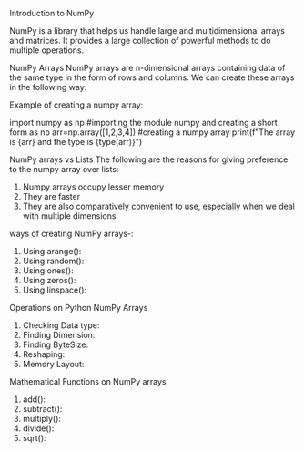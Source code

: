Introduction to NumPy

NumPy is a library that helps us handle large and multidimensional arrays and matrices. It provides a large collection of powerful methods to do multiple operations.

NumPy Arrays
NumPy arrays are n-dimensional arrays containing data of the same type in the form of rows and columns. We can create these arrays in the following way:

Example of creating a numpy array:

import numpy as np
#importing the module numpy and creating a short form as np
arr=np.array([1,2,3,4]) #creating a numpy array
print(f"The array is {arr} and the type is {type(arr)}")


NumPy arrays vs Lists
The following are the reasons for giving preference to the numpy array over lists:
1. Numpy arrays occupy lesser memory
2. They are faster
3. They are also comparatively convenient to use, especially when we deal with multiple dimensions

ways of creating NumPy arrays-:
1. Using arange():
2. Using random():
3. Using ones():
4. Using zeros():
5.  Using linspace():

Operations on Python NumPy Arrays
1. Checking Data type:
2. Finding Dimension:
3. Finding ByteSize:
4. Reshaping:
5. Memory Layout:

Mathematical Functions on NumPy arrays
1. add():
2. subtract():
3. multiply():
4. divide():
5. sqrt():


